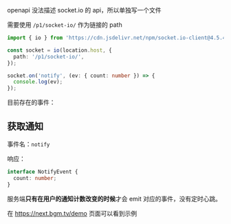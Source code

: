 openapi 没法描述 socket.io 的 api，所以单独写一个文件

需要使用 `/p1/socket-io/` 作为链接的 path

```ts
import { io } from 'https://cdn.jsdelivr.net/npm/socket.io-client@4.5.4/dist/socket.io.esm.min.js';

const socket = io(location.host, {
  path: '/p1/socket-io/',
});

socket.on('notify', (ev: { count: number }) => {
  console.log(ev);
});
```

目前存在的事件：

## 获取通知

事件名：`notify`

响应：

```ts
interface NotifyEvent {
  count: number;
}
```

服务端**只有在用户的通知计数改变的时候**才会 emit 对应的事件，没有定时心跳。

在 <https://next.bgm.tv/demo> 页面可以看到示例
